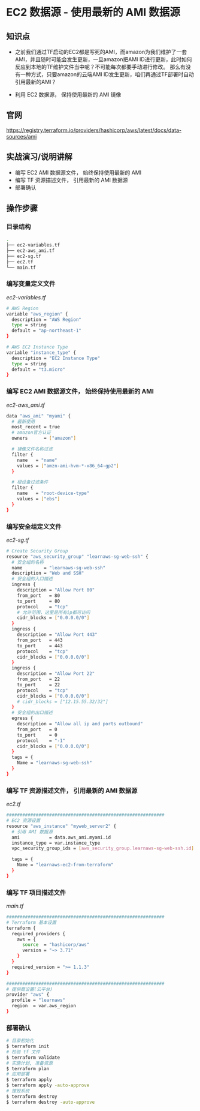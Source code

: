 EC2 数据源 - 使用最新的 AMI 数据源
===============================

## 知识点

* 之前我们通过TF启动的EC2都是写死的AMI，而amazon为我们维护了一套AMI，并且随时可能会发生更新，一旦amazon把AMI ID进行更新，此时如何反应到本地的TF维护文件当中呢？不可能每次都要手动进行修改。
  那么有没有一种方式，只要amazon的云端AMI ID发生更新，咱们再通过TF部署时自动引用最新的AMI？

* 利用 EC2 数据源， 保持使用最新的 AMI 镜像

## 官网

https://registry.terraform.io/providers/hashicorp/aws/latest/docs/data-sources/ami

## 实战演习/说明讲解

+ 编写 EC2 AMI 数据源文件， 始终保持使用最新的 AMI
+ 编写 TF 资源描述文件， 引用最新的 AMI 数据源
+ 部署确认

## 操作步骤

### 目录结构

```bash
.
├── ec2-variables.tf
├── ec2-aws_ami.tf
├── ec2-sg.tf
├── ec2.tf
└── main.tf
```

### 编写变量定义文件

*ec2-variables.tf*

```bash
# AWS Region
variable "aws_region" {
  description = "AWS Region"
  type = string
  default = "ap-northeast-1"
}

# AWS EC2 Instance Type
variable "instance_type" {
  description = "EC2 Instance Type"
  type = string
  default = "t3.micro"  
}
```

### 编写 EC2 AMI 数据源文件， 始终保持使用最新的 AMI

*ec2-aws_ami.tf*

```bash
data "aws_ami" "myami" {
  # 最新使用
  most_recent = true
  # amazon官方认证
  owners      = ["amazon"]

  # 镜像文件名称过滤
  filter {
    name   = "name"
    values = ["amzn-ami-hvm-*-x86_64-gp2"]
  }

  # 根设备过滤条件
  filter {
    name   = "root-device-type"
    values = ["ebs"]
  }
}
```

### 编写安全组定义文件

*ec2-sg.tf*

```bash
# Create Security Group
resource "aws_security_group" "learnaws-sg-web-ssh" {
  # 安全组的名称
  name        = "learnaws-sg-web-ssh"
  description = "Web and SSH"
  # 安全组的入口描述
  ingress {
    description = "Allow Port 80"
    from_port   = 80
    to_port     = 80
    protocol    = "tcp"
    # 允许范围，这里是所有ip都可访问
    cidr_blocks = ["0.0.0.0/0"]
  }
  ingress {
    description = "Allow Port 443"
    from_port   = 443
    to_port     = 443
    protocol    = "tcp"
    cidr_blocks = ["0.0.0.0/0"]
  }
  ingress {
    description = "Allow Port 22"
    from_port   = 22
    to_port     = 22
    protocol    = "tcp"
    cidr_blocks = ["0.0.0.0/0"]
    # cidr_blocks = ["12.15.55.32/32"]
  }
  # 安全组的出口描述
  egress {
    description = "Allow all ip and ports outbound"
    from_port   = 0
    to_port     = 0
    protocol    = "-1"
    cidr_blocks = ["0.0.0.0/0"]
  }
  tags = {
    Name = "learnaws-sg-web-ssh"
  }
}
```

### 编写 TF 资源描述文件， 引用最新的 AMI 数据源

*ec2.tf*

```bash
###########################################################
# EC2 资源设置
resource "aws_instance" "myweb_server2" {
  # 引用 AMI 数据源
  ami           = data.aws_ami.myami.id
  instance_type = var.instance_type
  vpc_security_group_ids = [aws_security_group.learnaws-sg-web-ssh.id]

  tags = {
    Name = "learnaws-ec2-from-terraform"
  }
}
```

### 编写 TF 项目描述文件

*main.tf*

```bash
###########################################################
# Terraform 基本设置
terraform {
  required_providers {
    aws = {
      source  = "hashicorp/aws"
      version = "~> 3.71"
    }
  }
  required_version = ">= 1.1.3"
}

###########################################################
# 提供商设置(云平台)
provider "aws" {
  profile = "learnaws"
  region  = var.aws_region
}
```

### 部署确认

```bash
# 目录初始化
$ terraform init
# 检验 tf 文件
$ terraform validate
# 实施计划, 准备资源
$ terraform plan
# 应用部署
$ terraform apply
$ terraform apply -auto-approve
# 摧毁系统
$ terraform destroy
$ terraform destroy -auto-approve
```
